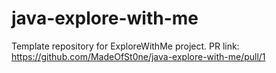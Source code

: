 # java-explore-with-me
Template repository for ExploreWithMe project.
PR link:
https://github.com/MadeOfSt0ne/java-explore-with-me/pull/1
